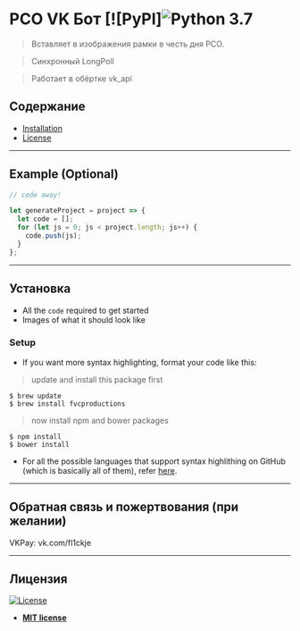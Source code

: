 РСО VK Бот [![PyPI]![Python 3.7](https://img.shields.io/pypi/pyversions/vk_api.svg)
========================================================================================================================================

> Вставляет в изображения рамки в честь дня РСО.

> Синхронный LongPoll

> Работает в обёртке vk_api

## Содержание

- [Installation](#Установка)
- [License](#Лицензия)


---

## Example (Optional)

```javascript
// code away!

let generateProject = project => {
  let code = [];
  for (let js = 0; js < project.length; js++) {
    code.push(js);
  }
};
```

---

## Установка

- All the `code` required to get started
- Images of what it should look like

### Setup

- If you want more syntax highlighting, format your code like this:

> update and install this package first

```shell
$ brew update
$ brew install fvcproductions
```

> now install npm and bower packages

```text.python.console
$ npm install
$ bower install
```

- For all the possible languages that support syntax highlithing on GitHub (which is basically all of them), refer <a href="https://github.com/github/linguist/blob/master/lib/linguist/languages.yml" target="_blank">here</a>.

---

## Обратная связь и пожертвования (при желании)

VKPay:
vk.com/fl1ckje

---

## Лицензия

[![License](http://img.shields.io/:license-mit-blue.svg?style=flat-square)](http://badges.mit-license.org)

- **[MIT license](http://opensource.org/licenses/mit-license.php)**
